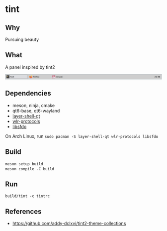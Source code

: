 # tint

## Why

Pursuing beauty

## What

A panel inspired by tint2

<img src="doc/tint.png"/>

## Dependencies

- meson, ninja, cmake
- qt6-base, qt6-wayland
- [layer-shell-qt]
- [wlr-protocols]
- [libsfdo]

On Arch Linux, run `sudo pacman -S layer-shell-qt wlr-protocols libsfdo`

[layer-shell-qt]: https://invent.kde.org/plasma/layer-shell-qt
[wlr-protocols]: https://repology.org/project/wlr-protocols/versions
[libsfdo]: https://gitlab.freedesktop.org/vyivel/libsfdo

## Build

```
meson setup build
meson compile -C build
```

## Run

```
build/tint -c tintrc
```

## References

- https://github.com/addy-dclxvi/tint2-theme-collections

